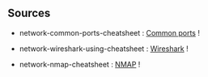 ## Sources
* network-common-ports-cheatsheet : [Common ports][network-0] !

[network-0]: https://www.stationx.net/common-ports-cheat-sheet/

* network-wireshark-using-cheatsheet : [Wireshark][network-1] !

[network-1]: https://www.stationx.net/wireshark-cheat-sheet/

* network-nmap-cheatsheet : [NMAP][network-2] !

[network-2]: https://stationx-public-download.s3.us-west-2.amazonaws.com/nmap_cheet_sheet_v7.pdf